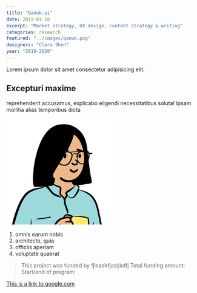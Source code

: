```yaml
---
title: "Qanuk.ai"
date: 2019-01-18
excerpt: "Market strategy, UX design, content strategy & writing"
categories: research
featured: "../images/qanuk.png"
designers: "Clara Shen"
year: "2019-2020"
---
```

Lorem ipsum dolor sit amet consectetur adipisicing elit.

## Excepturi maxime

reprehenderit accusamus, explicabo eligendi necessitatibus soluta! Ipsam mollitia alias temporibus dicta

![gatsby tutorial](../images/gatsby-tutorial.png)

1. omnis earum nobis
2. architecto, quia
3. officiis aperiam
4. voluptate quaerat

> This project was funded by fjlsadkfjasl;kdfj
> Total funding amount:
> Start/end of program:

[This is a link to google.com](google.com)